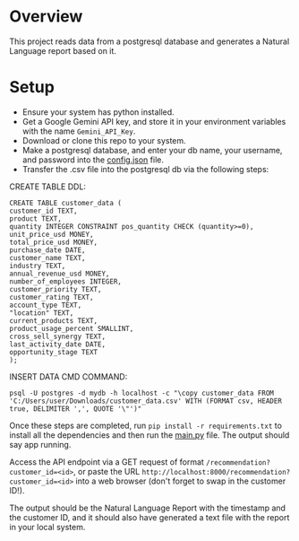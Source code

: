 # Overview
This project reads data from a postgresql database and generates a Natural Language report based on it.

# Setup

- Ensure your system has python installed.
- Get a Google Gemini API key, and store it in your environment variables with the name `Gemini_API_Key`.
- Download or clone this repo to your system.
- Make a postgresql database, and enter your db name, your username, and password into the [config.json](config.json) file.
- Transfer the .csv file into the postgresql db via the following steps:

CREATE TABLE DDL:

    CREATE TABLE customer_data (
    customer_id TEXT,
    product TEXT,
    quantity INTEGER CONSTRAINT pos_quantity CHECK (quantity>=0),
    unit_price_usd MONEY,
    total_price_usd MONEY,
    purchase_date DATE,
    customer_name TEXT,
    industry TEXT,
    annual_revenue_usd MONEY,
    number_of_employees INTEGER,
    customer_priority TEXT,
    customer_rating TEXT,
    account_type TEXT,
    "location" TEXT,
    current_products TEXT,
    product_usage_percent SMALLINT,
    cross_sell_synergy TEXT,
    last_activity_date DATE,
    opportunity_stage TEXT
    );

INSERT DATA CMD COMMAND:

    psql -U postgres -d mydb -h localhost -c "\copy customer_data FROM 'C:/Users/user/Downloads/customer_data.csv' WITH (FORMAT csv, HEADER true, DELIMITER ',', QUOTE '\"')"

Once these steps are completed, run `pip install -r requirements.txt` to install all the dependencies and then run the [main.py](main.py) file. The output should say app running.

Access the API endpoint via a GET request of format `/recommendation?customer_id=<id>`, or paste the URL `http://localhost:8000/recommendation?customer_id=<id>` into a web browser (don't forget to swap in the customer ID!).

The output should be the Natural Language Report with the timestamp and the customer ID, and it should also have generated a text file with the report in your local system.
